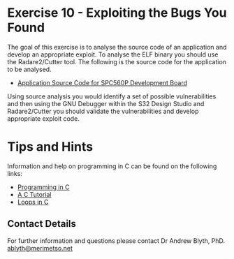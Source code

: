# Exercise 10 - Exploiting the Bugs You Found

The goal of this exercise is to analyse the source code of an application and develop an appropriate exploit. To analyse the ELF binary you should use the Radare2/Cutter tool. The following is the source code for the application to be analysed.

* [Application Source Code for SPC560P Development Board]()

Using source analysis you would identify a set of possible vulnerabilities and then using the GNU Debugger within the S32 Design Studio and Radare2/Cutter you should validate the vulnerabilities and develop appropriate exploit code.

# Tips and Hints
Information and help on programming in C can be found on the following links:
* [Programming in C](https://beginnersbook.com/2014/01/c-program-structure/)
* [A C Tutorial](https://www.cprogramming.com/tutorial/c-tutorial.html?inl=nv)
* [Loops in C](https://www.tutorialspoint.com/cprogramming/c_loops.htm)

## Contact Details

For further information and questions please contact Dr Andrew Blyth, PhD. <ablyth@merimetso.net>
